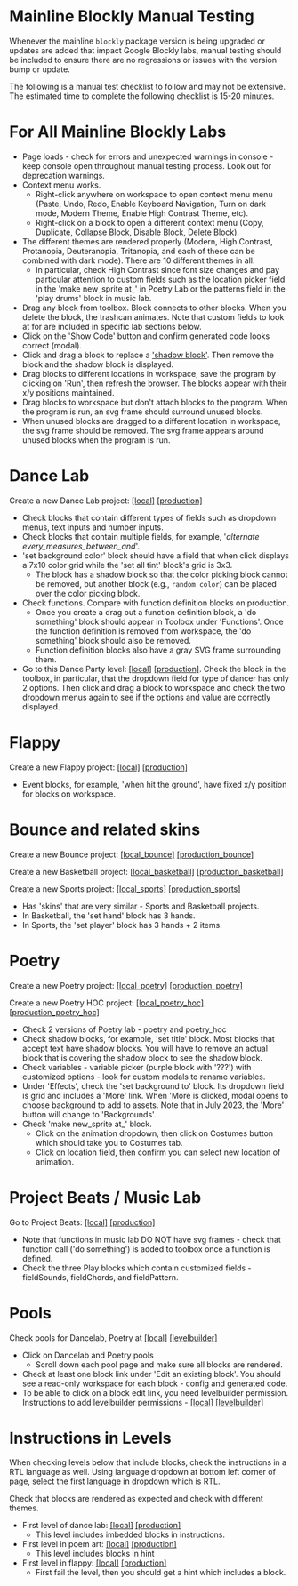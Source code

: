 # Mainline Blockly Manual Testing
Whenever the mainline `blockly` package version is being upgraded or updates are added that impact Google Blockly labs, manual testing should be included to ensure there are no regressions or issues with the version bump or update.

The following is a manual test checklist to follow and may not be extensive. The estimated time to complete the following checklist is 15-20 minutes.

# For All Mainline Blockly Labs
- Page loads - check for errors and unexpected warnings in console - keep console open throughout manual testing process. Look out for deprecation warnings.
- Context menu works. 
    - Right-click anywhere on workspace to open context menu menu (Paste, Undo, Redo, Enable Keyboard Navigation, Turn on dark mode, Modern Theme, Enable High Contrast Theme, etc).
    - Right-click on a block to open a different context menu (Copy, Duplicate, Collapse Block, Disable Block, Delete Block).
- The different themes are rendered properly (Modern, High Contrast, Protanopia, Deuteranopia, Tritanopia, and each of these can be combined with dark mode). There are 10 different themes in all.
    - In particular, check High Contrast since font size changes and pay particular attention to custom fields such as the location picker field in the 'make new_sprite at_' in Poetry Lab or the patterns field in the 'play drums' block in music lab. 
- Drag any block from toolbox. Block connects to other blocks. When you delete the block, the trashcan animates. Note that custom fields to look at for are included in specific lab sections below.
- Click on the 'Show Code' button and confirm generated code looks correct (modal).
- Click and drag a block to replace a ['shadow block'](https://developers.google.com/blockly/guides/configure/web/toolbox#shadow_blocks). Then remove the block and the shadow block is displayed.
- Drag blocks to different locations in workspace, save the program by clicking on 'Run', then refresh the browser. The blocks appear with their x/y positions maintained.
- Drag blocks to workspace but don't attach blocks to the program. When the program is run, an svg frame should surround unused blocks.
- When unused blocks are dragged to a different location in workspace, the svg frame should be removed. The svg frame appears around unused blocks when the program is run.

# Dance Lab
Create a new Dance Lab project: [[local]](http://localhost-studio.code.org:3000/projects/dance/new) [[production]](https://studio.code.org/projects/dance/new)
- Check blocks that contain different types of fields such as dropdown menus, text inputs and number inputs.
- Check blocks that contain multiple fields, for example,  '_alternate every_measures_between_and_'.
- 'set background color' block should have a field that when click displays a 7x10 color grid while the 'set all tint' block's grid is 3x3.
    - The block has a shadow block so that the color picking block cannot be removed, but another block (e.g., `random color`) can be placed over the color picking block.
- Check functions. Compare with function definition blocks on production.
    - Once you create a drag out a function definition block, a 'do something' block should appear in Toolbox under 'Functions'. Once the function definition is removed from workspace, the 'do something' block should also be removed.
    - Function definition blocks also have a gray SVG frame surrounding them.
- Go to this Dance Party level: [[local]](http://localhost-studio.code.org:3000/s/dance-2019/lessons/1/levels/1) [[production]](https://studio.code.org/s/dance-2019/lessons/1/levels/1).
Check the block in the toolbox, in particular, that the dropdown field for type of dancer has only 2 options. Then click and drag a block to workspace and check the two dropdown menus again to see if the options and value are correctly displayed.

# Flappy
Create a new Flappy project: [[local]](http://localhost-studio.code.org:3000/projects/flappy/new) [[production]](https://studio.code.org/projects/flappy/new)
- Event blocks, for example, 'when hit the ground', have fixed x/y position for blocks on workspace.

# Bounce and related skins
Create a new Bounce project: [[local_bounce]](http://localhost-studio.code.org:3000/projects/bounce/new) [[production_bounce]](https://studio.code.org/projects/bounce/new)

Create a new Basketball project: [[local_basketball]](http://localhost-studio.code.org:3000/projects/basketball/new) [[production_basketball]](https://studio.code.org/projects/basketball/new)

Create a new Sports project: [[local_sports]](http://localhost-studio.code.org:3000/projects/sports/new) [[production_sports]](https://studio.code.org/projects/sports/new)
- Has 'skins' that are very similar - Sports and Basketball projects.
- In Basketball, the 'set hand' block has 3 hands.
- In Sports, the 'set player' block has 3 hands + 2 items.

# Poetry
Create a new Poetry project: [[local_poetry]](http://localhost-studio.code.org:3000/projects/poetry/new) [[production_poetry]](https://studio.code.org/projects/poetry/new)

Create a new Poetry HOC project: [[local_poetry_hoc]](http://localhost-studio.code.org:3000/projects/poetry_hoc/new) [[production_poetry_hoc]](https://studio.code.org/projects/poetry_hoc/new)
- Check 2 versions of Poetry lab - poetry and poetry_hoc
- Check shadow blocks, for example, 'set title' block. Most blocks that accept text have shadow blocks. You will have to remove an actual block that is covering the shadow block to see the shadow block.
- Check variables - variable picker (purple block with '???') with customized options - look for custom modals to rename variables. 
- Under 'Effects', check the 'set background to' block. Its dropdown field is grid and includes a 'More' link. When 'More is clicked, modal opens to choose background to add to assets. Note that in July 2023, the 'More' button will change to 'Backgrounds'.
- Check 'make new_sprite at_' block.
    - Click on the animation dropdown, then click on Costumes button which should take you to Costumes tab.
    - Click on location field, then confirm you can select new location of animation.


# Project Beats / Music Lab
Go to Project Beats: [[local]](http://localhost-studio.code.org:3000/projectbeats) [[production]](https://studio.code.org/projectbeats)
- Note that functions in music lab DO NOT have svg frames - check that function call ('do something') is added to toolbox once a function is defined.
- Check the three Play blocks which contain customized fields - fieldSounds, fieldChords, and fieldPattern.

# Pools
Check pools for Dancelab, Poetry at [[local]](http://localhost-studio.code.org:3000/pools) [[levelbuilder]](https://levelbuilder-studio.code.org/pools)
- Click on Dancelab and Poetry pools
    - Scroll down each pool page and make sure all blocks are rendered.
- Check at least one block link under 'Edit an existing block'. You should see a read-only workspace for each block - config and generated code. 
- To be able to click on a block edit link, you need levelbuilder permission. Instructions to add levelbuilder permissions - [[local]](https://docs.google.com/presentation/d/1mEcbvOkACycBl9-yj5O8YoE6a7LuuinG4iYg0AWKgnc/edit#slide=id.g1029aa55fcd_0_28) [[levelbuilder]](https://docs.google.com/presentation/d/1mEcbvOkACycBl9-yj5O8YoE6a7LuuinG4iYg0AWKgnc/edit#slide=id.g1029aa55fcd_0_37)

# Instructions in Levels
When checking levels below that include blocks, check the instructions in a RTL language as well. Using language dropdown at bottom left corner of page, select the first language in dropdown which is RTL.

Check that blocks are rendered as expected and check with different themes.

- First level of dance lab: [[local]](http://localhost-studio.code.org:3000/s/dance-2019/lessons/1/levels/1) [[production]](https://studio.code.org/s/dance-2019/lessons/1/levels/1)
    - This level includes imbedded blocks in instructions.
- First level in poem art: [[local]](http://localhost-studio.code.org:3000/s/poem-art-2021/lessons/1/levels/1) [[production]](https://studio.code.org/s/poem-art-2021/lessons/1/levels/1)
    - This level includes blocks in hint
- First level in flappy: [[local]](http://localhost-studio.code.org:3000/s/flappy/1) [[production]](https://studio.code.org/s/flappy/1) 
    - First fail the level, then you should get a hint which includes a block.
